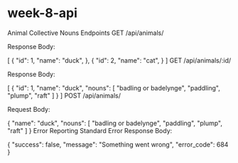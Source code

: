 # week-8-api

Animal Collective Nouns
Endpoints
GET /api/animals/

Response Body:

[
  {
    "id": 1,
    "name": "duck",
  },
  {
    "id": 2,
    "name": "cat",
  }
]
GET /api/animals/:id/

Response Body:

[
  {
    "id": 1,
    "name": "duck",
    "nouns": [
      "badling or badelynge",
      "paddling",
      "plump",
      "raft"
    ]
  }
]
POST /api/animals/

Request Body:

{
  "name": "duck",
  "nouns": [
      "badling or badelynge",
      "paddling",
      "plump",
      "raft"
    ]
}
Error Reporting
Standard Error Response Body:

{
  "success": false,
  "message": "Something went wrong",
  "error_code": 684
}
